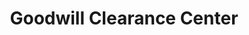 ---
title: "Goodwill Clearance Center"
url: /north-charleston/goodwill-clearance-center/
shop: Gebrauchtwaren
---